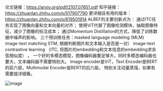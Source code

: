论文链接：https://arxiv.org/pdf/2107.07651.pdf
知乎链接：https://zhuanlan.zhihu.com/p/517907790
更详细且有用的版本：https://zhuanlan.zhihu.com/p/619501914
ALBEF的主要创新点为：
通过ITC任务实现了图像向量和文本向量的对齐；
使用ViT代替了图像检测模块，抽取图像特征，减少了图像的标注成本；
通过Momentum Distillation的方式，降低了训练数据中噪声的影响。
三个预训练任务：masked language modeling (MLM)  image-text matching (ITM, 根据<CLS>判断图片和文本输入是否是一对）  image-text contrastive learning （ITC, 将图片的embedding和文本信息的embedding求余弦相似度） 。
一个好的多模态模型，图像编码器要足够大，同时多模态编码器也要大，文本编码器不需要特别大。
Image encoder是ViT，Text Encoder是BERT的前六层，Multimodal Encoder是BERT的后六层。
特别关注动量蒸馏，如果有需要就详细看。

![image]()
